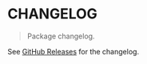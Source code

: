 # CHANGELOG

> Package changelog.

See [GitHub Releases](https://github.com/stdlib-js/math-base-ops-umuldw/releases) for the changelog.